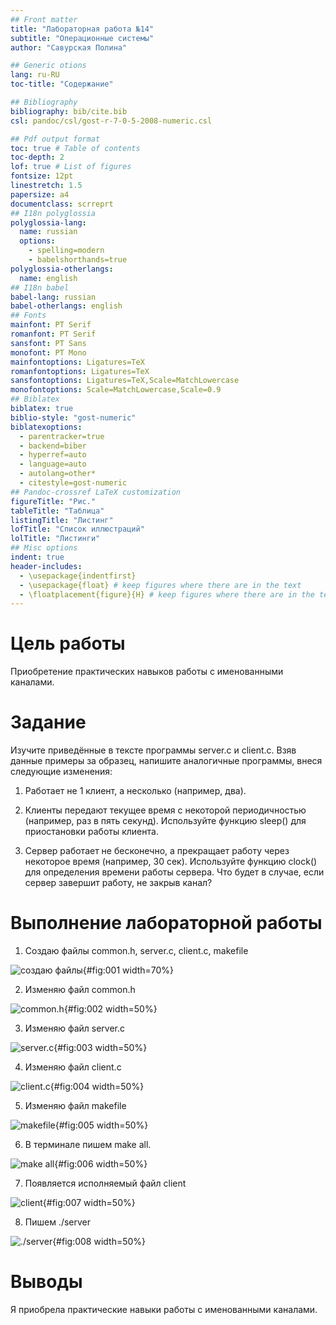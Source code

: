 ```yaml
---
## Front matter
title: "Лабораторная работа №14"
subtitle: "Операционные системы"
author: "Савурская Полина"

## Generic otions
lang: ru-RU
toc-title: "Содержание"

## Bibliography
bibliography: bib/cite.bib
csl: pandoc/csl/gost-r-7-0-5-2008-numeric.csl

## Pdf output format
toc: true # Table of contents
toc-depth: 2
lof: true # List of figures
fontsize: 12pt
linestretch: 1.5
papersize: a4
documentclass: scrreprt
## I18n polyglossia
polyglossia-lang:
  name: russian
  options:
	- spelling=modern
	- babelshorthands=true
polyglossia-otherlangs:
  name: english
## I18n babel
babel-lang: russian
babel-otherlangs: english
## Fonts
mainfont: PT Serif
romanfont: PT Serif
sansfont: PT Sans
monofont: PT Mono
mainfontoptions: Ligatures=TeX
romanfontoptions: Ligatures=TeX
sansfontoptions: Ligatures=TeX,Scale=MatchLowercase
monofontoptions: Scale=MatchLowercase,Scale=0.9
## Biblatex
biblatex: true
biblio-style: "gost-numeric"
biblatexoptions:
  - parentracker=true
  - backend=biber
  - hyperref=auto
  - language=auto
  - autolang=other*
  - citestyle=gost-numeric
## Pandoc-crossref LaTeX customization
figureTitle: "Рис."
tableTitle: "Таблица"
listingTitle: "Листинг"
lofTitle: "Список иллюстраций"
lolTitle: "Листинги"
## Misc options
indent: true
header-includes:
  - \usepackage{indentfirst}
  - \usepackage{float} # keep figures where there are in the text
  - \floatplacement{figure}{H} # keep figures where there are in the text
---
```


# Цель работы

Приобретение практических навыков работы с именованными каналами.

# Задание

Изучите приведённые в тексте программы server.c и client.c. Взяв данные примеры за образец, напишите аналогичные программы, внеся следующие изменения:

1. Работает не 1 клиент, а несколько (например, два).

2. Клиенты передают текущее время с некоторой периодичностью (например, раз в пять секунд). Используйте функцию sleep() для приостановки работы клиента.

3. Сервер работает не бесконечно, а прекращает работу через некоторое время (например, 30 сек). Используйте функцию clock() для определения времени работы сервера. Что будет в случае, если сервер завершит работу, не закрыв канал?


# Выполнение лабораторной работы

1. Создаю файлы common.h, server.c, client.c, makefile

![создаю файлы](image/1.png){#fig:001 width=70%}

2. Изменяю файл common.h

![common.h](image/2.png){#fig:002 width=50%}

3. Изменяю файл server.c

![server.c](image/3.png){#fig:003 width=50%}

4. Изменяю файл client.c

![client.c](image/4.png){#fig:004 width=50%}

5. Изменяю файл makefile

![makefile](image/5.png){#fig:005 width=50%}

6. В терминале пишем make all.

![make all](image/6.png){#fig:006 width=50%}

7. Появляется исполняемый файл client

![client](image/7.png){#fig:007 width=50%}

8. Пишем ./server 

![./server](image/8.png){#fig:008 width=50%}

# Выводы

Я приобрела практические навыки работы с именованными каналами.
